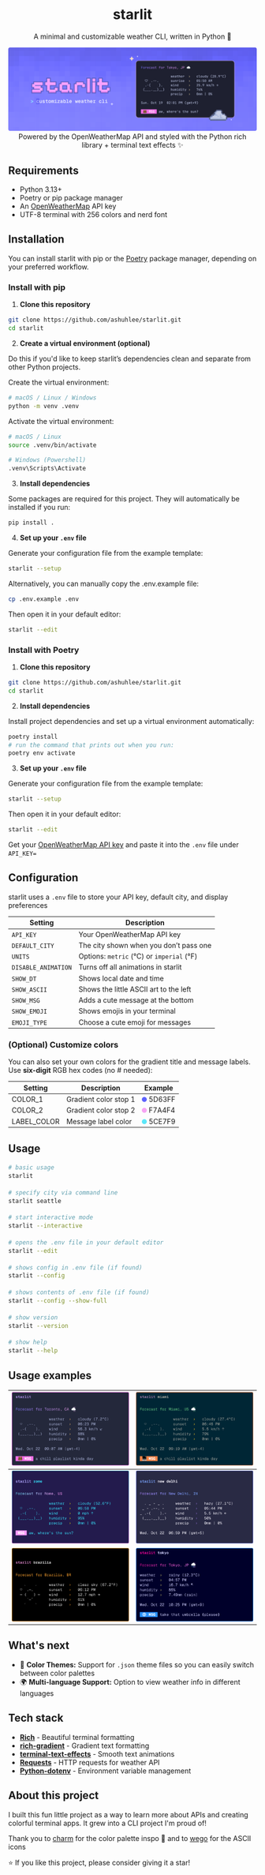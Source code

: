 
<div align="center">

# starlit
A minimal and customizable weather CLI, written in Python 🐍

![preview](assets/images/cover.png)
Powered by the OpenWeatherMap API and styled with the Python rich library + terminal text effects ✨

</div>

## Requirements
- Python 3.13+
- Poetry or pip package manager
- An [OpenWeatherMap](https://openweathermap.org) API key
- UTF-8 terminal with 256 colors and nerd font

## Installation
You can install starlit with pip or the [Poetry](https://python-poetry.org/docs/) package manager, depending on your preferred workflow.

### Install with pip
1. **Clone this repository**
```zsh
git clone https://github.com/ashuhlee/starlit.git
cd starlit
```

2. **Create a virtual environment (optional)**

Do this if you'd like to keep starlit’s dependencies clean and separate from other Python projects.

Create the virtual environment:
```zsh
# macOS / Linux / Windows
python -m venv .venv
```

Activate the virtual environment:
```zsh
# macOS / Linux
source .venv/bin/activate
```

```zsh
# Windows (Powershell)
.venv\Scripts\Activate
```

3. **Install dependencies**

Some packages are required for this project. They will automatically be installed if you run:
```zsh
pip install .
```
4. **Set up your `.env` file**

Generate your configuration file from the example template:

```zsh
starlit --setup
```

Alternatively, you can manually copy the .env.example file:

```zsh
cp .env.example .env
```

Then open it in your default editor:
```zsh
starlit --edit
```

### Install with Poetry

1. **Clone this repository**
```zsh
git clone https://github.com/ashuhlee/starlit.git
cd starlit
```

2. **Install dependencies**

Install project dependencies and set up a virtual environment automatically:
```zsh
poetry install
# run the command that prints out when you run:
poetry env activate
```

3. **Set up your `.env` file**

Generate your configuration file from the example template:

```zsh
starlit --setup
```

Then open it in your default editor:
```zsh
starlit --edit
```

Get your [OpenWeatherMap API key](https://openweathermap.org/api) and paste it into the `.env` file under `API_KEY=`

## Configuration
starlit uses a `.env` file to store your API key, default city, and display preferences

| Setting             | Description                               |
|---------------------|-------------------------------------------|
| `API_KEY`           | Your OpenWeatherMap API key               |
| `DEFAULT_CITY`      | The city shown when you don’t pass one    |
| `UNITS`             | Options: `metric` (°C) or `imperial` (°F) |
| `DISABLE_ANIMATION` | Turns off all animations in starlit       |
| `SHOW_DT`           | Shows local date and time                 |
| `SHOW_ASCII`        | Shows the little ASCII art to the left    |
| `SHOW_MSG`          | Adds a cute message at the bottom         |
| `SHOW_EMOJI`        | Shows emojis in your terminal             |
| `EMOJI_TYPE`        | Choose a cute emoji for messages          |


### (Optional) Customize colors
You can also set your own colors for the gradient title and message labels.
Use **six-digit** RGB hex codes (no # needed):

| Setting     | Description           | Example                                                                |
|-------------|-----------------------|------------------------------------------------------------------------|
| COLOR_1     | Gradient color stop 1 | <img src="assets/images/colors/1.png" alt="color1" width="10"/> 5D63FF |
| COLOR_2     | Gradient color stop 2 | <img src="assets/images/colors/2.png" alt="color1" width="10"/> F7A4F4 |
| LABEL_COLOR | Message label color   | <img src="assets/images/colors/3.png" alt="color1" width="10"/> 5CE7F9 |

## Usage

```zsh
# basic usage
starlit

# specify city via command line
starlit seattle

# start interactive mode
starlit --interactive 

# opens the .env file in your default editor
starlit --edit

# shows config in .env file (if found)
starlit --config

# shows contents of .env file (if found)
starlit --config --show-full

# show version
starlit --version

# show help
starlit --help
```

## Usage examples

| ![preview-1](assets/images/previews/preview-1.png) | ![preview-2](assets/images/previews/preview-2.png) |
|----------------------------------------------------|----------------------------------------------------|
| ![preview-3](assets/images/previews/preview-3.png) | ![preview-4](assets/images/previews/preview-4.png) |
| ![preview-5](assets/images/previews/preview-5.png) | ![preview-6](assets/images/previews/preview-6.png) |


## What's next
* 🎨 **Color Themes:** Support for `.json` theme files so you can easily switch between color palettes
* 🌍 **Multi-language Support:** Option to view weather info in different languages

## Tech stack

- **[Rich](https://github.com/Textualize/rich)** - Beautiful terminal formatting
- **[rich-gradient](https://github.com/maxludden/rich-gradient)** - Gradient text formatting
- **[terminal-text-effects](https://github.com/ChrisBuilds/terminaltexteffects)** - Smooth text animations
- **[Requests](https://pypi.org/project/requests/)** - HTTP requests for weather API
- **[Python-dotenv](https://pypi.org/project/python-dotenv/)** - Environment variable management


## About this project
I built this fun little project as a way to learn more about APIs and creating colorful terminal apps. It grew into a CLI project I'm proud of!

Thank you to [charm](https://github.com/charmbracelet) for the color palette inspo 🎨 and to [wego](https://github.com/schachmat/wego/tree/master) for the ASCII icons

⭐ If you like this project, please consider giving it a star!
